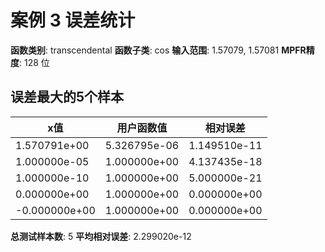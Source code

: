 # 案例 3 误差统计

**函数类别**: transcendental
**函数子类**: cos
**输入范围**: 1.57079, 1.57081
**MPFR精度**: 128 位

## 误差最大的5个样本

| x值 | 用户函数值 | 相对误差 |
|-----|-----------|----------|
| 1.570791e+00 | 5.326795e-06 | 1.149510e-11 |
| 1.000000e-05 | 1.000000e+00 | 4.137435e-18 |
| 1.000000e-10 | 1.000000e+00 | 5.000000e-21 |
| 0.000000e+00 | 1.000000e+00 | 0.000000e+00 |
| -0.000000e+00 | 1.000000e+00 | 0.000000e+00 |

**总测试样本数**: 5
**平均相对误差**: 2.299020e-12

